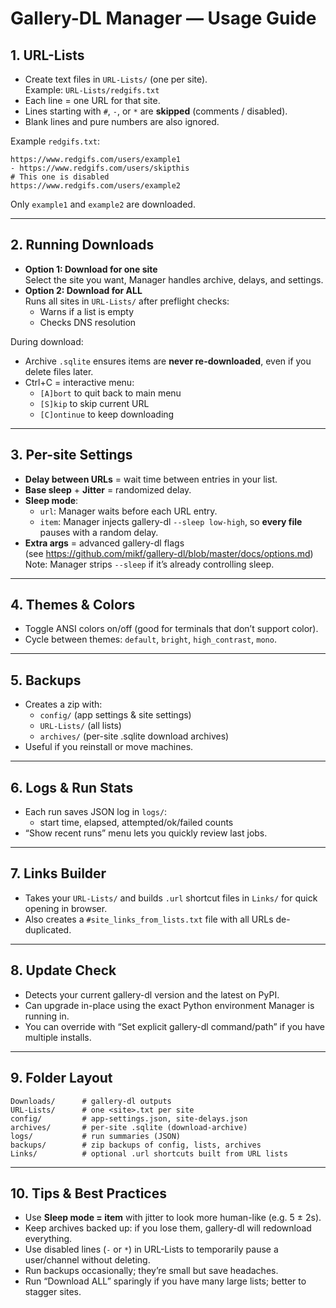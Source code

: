 # Gallery-DL Manager — Usage Guide

## 1. URL-Lists
- Create text files in `URL-Lists/` (one per site).  
  Example: `URL-Lists/redgifs.txt`
- Each line = one URL for that site.
- Lines starting with `#`, `-`, or `*` are **skipped** (comments / disabled).
- Blank lines and pure numbers are also ignored.

Example `redgifs.txt`:
```
https://www.redgifs.com/users/example1
- https://www.redgifs.com/users/skipthis
# This one is disabled
https://www.redgifs.com/users/example2
```
Only `example1` and `example2` are downloaded.

---

## 2. Running Downloads
- **Option 1: Download for one site**  
  Select the site you want, Manager handles archive, delays, and settings.
- **Option 2: Download for ALL**  
  Runs all sites in `URL-Lists/` after preflight checks:
  - Warns if a list is empty
  - Checks DNS resolution

During download:
- Archive `.sqlite` ensures items are **never re-downloaded**, even if you delete files later.
- Ctrl+C = interactive menu:
  - `[A]bort` to quit back to main menu
  - `[S]kip` to skip current URL
  - `[C]ontinue` to keep downloading

---

## 3. Per-site Settings
- **Delay between URLs** = wait time between entries in your list.
- **Base sleep** + **Jitter** = randomized delay.
- **Sleep mode**:
  - `url`: Manager waits before each URL entry.
  - `item`: Manager injects gallery-dl `--sleep low-high`, so **every file** pauses with a random delay.
- **Extra args** = advanced gallery-dl flags  
  (see <https://github.com/mikf/gallery-dl/blob/master/docs/options.md>)  
  Note: Manager strips `--sleep` if it’s already controlling sleep.

---

## 4. Themes & Colors
- Toggle ANSI colors on/off (good for terminals that don’t support color).
- Cycle between themes: `default`, `bright`, `high_contrast`, `mono`.

---

## 5. Backups
- Creates a zip with:
  - `config/` (app settings & site settings)
  - `URL-Lists/` (all lists)
  - `archives/` (per-site .sqlite download archives)
- Useful if you reinstall or move machines.

---

## 6. Logs & Run Stats
- Each run saves JSON log in `logs/`:
  - start time, elapsed, attempted/ok/failed counts
- “Show recent runs” menu lets you quickly review last jobs.

---

## 7. Links Builder
- Takes your `URL-Lists/` and builds `.url` shortcut files in `Links/` for quick opening in browser.
- Also creates a `#site_links_from_lists.txt` file with all URLs de-duplicated.

---

## 8. Update Check
- Detects your current gallery-dl version and the latest on PyPI.
- Can upgrade in-place using the exact Python environment Manager is running in.
- You can override with “Set explicit gallery-dl command/path” if you have multiple installs.

---

## 9. Folder Layout
```
Downloads/      # gallery-dl outputs
URL-Lists/      # one <site>.txt per site
config/         # app-settings.json, site-delays.json
archives/       # per-site .sqlite (download-archive)
logs/           # run summaries (JSON)
backups/        # zip backups of config, lists, archives
Links/          # optional .url shortcuts built from URL lists
```

---

## 10. Tips & Best Practices
- Use **Sleep mode = item** with jitter to look more human-like (e.g. 5 ± 2s).
- Keep archives backed up: if you lose them, gallery-dl will redownload everything.
- Use disabled lines (`-` or `*`) in URL-Lists to temporarily pause a user/channel without deleting.
- Run backups occasionally; they’re small but save headaches.
- Run “Download ALL” sparingly if you have many large lists; better to stagger sites.
